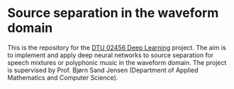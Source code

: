 # Source separation in the waveform domain
This is the repository for the [DTU 02456 Deep Learning](https://kurser.dtu.dk/course/02456) project. The aim is to implement and apply deep neural networks to source separation for speech mixtures or polyphonic music in the waveform domain. The project is supervised by Prof. Bjørn Sand Jensen (Department of Applied Mathematics and Computer Science).
